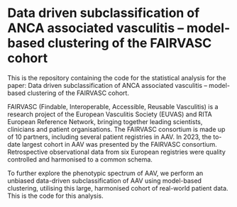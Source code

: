 # Data driven subclassification of ANCA associated vasculitis – model-based clustering of the FAIRVASC cohort
This is the repository containing the code for the statistical analysis for the paper: Data driven subclassification of ANCA associated vasculitis – model-based clustering of the FAIRVASC cohort. 

FAIRVASC (Findable, Interoperable, Accessible, Reusable Vasculitis) is a research project of the European Vasculitis Society (EUVAS) and RITA European Reference Network, bringing together leading scientists, clinicians and patient organisations. The FAIRVASC consortium is made up of 10 partners, including several patient registries in AAV. In 2023, the to-date largest cohort in AAV was presented by the FAIRVASC consortium. Retrospective observational data from six European registries were quality controlled and harmonised to a common schema.

To further explore the phenotypic spectrum of AAV, we perform an unbiased data-driven subclassification of AAV using model-based clustering, utilising this large, harmonised cohort of real-world patient data. This is the code for this analysis. 


